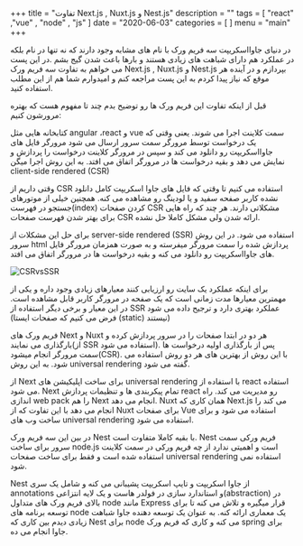 +++
title = "تفاوت Next.js , Nuxt.js و Nest.js"
description = ""
tags = [
    "react" ,"vue" , "node" , "js"
]
date = "2020-06-03"
categories = [
]
menu = "main"
+++

در دنیای جاوااسکریپت سه فریم ورک با نام های مشابه وجود دارند که نه تنها در نام بلکه در عملکرد هم دارای شباهت های زیادی هستند و بارها باعث شدن گیج بشم .در این پست می خواهم به تفاوت سه فریم ورک Next.js , Nuxt.js و Nest.js بپردازم و در آینده هر موقع که نیاز پیدا کردم به این پست مراجعه کنم و امیدوارم شما هم از این مطلب استفاده کنید.

قبل از اینکه تفاوت این فریم ورک ها رو توضیح بدم چند تا مفهوم هست که بهتره مرورشون کنیم:

کتابخانه هایی مثل angular ،react و vue سمت کلاینت اجرا می شوند. یعنی وقتی که یک درخواست توسط مرورگر سمت سرور ارسال می شود مرورگر فایل های جاوااسکریپت رو دانلود می کند و سپس در مرورگر کلاینت درخواست را پردازش و نمایش می دهد و بقیه درخواست ها در مرورگر اتفاق می افتد.
به این روش اجرا میگن client-side rendered (CSR)

وقتی داریم از CSR استفاده می کنیم تا وقتی که فایل های جاوا اسکریپت کامل دانلود نشده کاربر صفحه سفید و یا لودینگ رو مشاهده می کنه. همچنین خیلی از موتورهای جستجو در فهرست(index) کردن صفحات CSR مشکلاتی دارند. هر چند که راه هایی برای بهتر شدن فهرست صفحات CSR ارائه شدن ولی مشکل کاملا حل نشده.

برای حل این مشکلات از server-side rendered (SSR) استفاده می شود. در این روش سرور html پردازش شده را سمت مرورگر میفرسته و به صورت همزمان مرورگر فایل های جاوااسکریپت رو دانلود می کنه و بقیه درخواست ها در مرورگر اتفاق می افتد.

![CSRvsSSR](/blog/public/images/post/CSRvsSSR.png)

برای اینکه عملکرد یک سایت رو ارزیابی کنند معیارهای زیادی وجود داره و یکی از مهمترین معیارها مدت زمانی است که یک صفحه در مرورگر کاربر قابل مشاهده است. در این معیار و برخی دیگر استفاده از SSR عملکرد بهتری دارد و ترجیح داده می شود (فرض می کنیم که صفحات ایستا (static) نیستند)

فریم ورک های Next و Nuxt هر دو در ابتدا صفحات را در سرور پردازش کرده و بارگذاری می نمایند(از SSR استفاده می شود). پس از بارگذاری اولیه درخواست ها سمت مرورگر انجام میشود(CSR). با این روش از بهترین های هر دو روش استفاده می شود. به این روش universal rendering گفته می شود.

از Next برای ساخت اپلیکیشن های universal rendering با استفاده از react استفاده می شود. Next تمام پیکربندی ها و تنظیمات پردازش react رو مدیریت می کند. راه اندازی web pack را هم Next انجام می دهد.
Nuxt همان کاری که Next.js می کند را انجام می دهد با این تفاوت که از Nuxt برای صفحات Vue استفاده می شود و برای ساخت وب های universal rendering استفاده می شود.

در بین این سه فریم ورک Nest با بقیه کاملا متفاوت است. Nest فریم ورکی سمت سرور برای ساخت node.js است و اهمیتی ندارد از چه فریم ورکی در سمت کلاینت استفاده شده است و فقط برای ساخت صفحات universal rendering استفاده نمی شود.

Nest از جاوا اسکریپت و تایپ اسکریپت پشیبانی می کنه و شامل یک سری annotations و استاندارد سازی در فولدر هاست و یک لایه انتزاعی(abstraction) در بالای فریم ورک های متداول node مانند Express قرار میگیره و تلاش می کنه تا برای توسعه برنامه های node یک معماری ارائه کنه.
به عنوان یک توسعه دهنده جاوا شباهت زیادی دیدم بین کاری که Nest برای node می کنه و کاری که فریم ورک spring برای جاوا انجام می ده.
